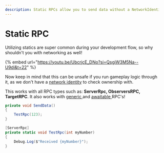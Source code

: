 ```yaml
---
description: Static RPCs allow you to send data without a NetworkIdentity present!
---
```


# Static RPC

Utilizing statics are super common during your development flow, so why shouldn't you with networking as well!

{% embed url="https://youtu.be/UbcrjcE_DNo?si=QsgiW3M5Na--U9di&t=22" %}

Now keep in mind that this can be unsafe if you run gameplay logic through it, as we don't have a [network identity](../network-identity/) to check ownership with.

This works with all RPC types such as: **ServerRpc, ObserversRPC, TargetRPC**. It also works with [generic ](generic-rpc.md)and [awaitable ](awaitable-rpc.md)RPC's!

```csharp
private void SendData()
{
    TestRpc(123);
}

[ServerRpc]
private static void TestRpc(int myNumber)
{
    Debug.Log($"Received {myNumber}");
}
```
